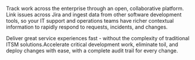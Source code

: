 <P pclass="mb-3" color="text-gray-500 dark:text-gray-400" firstUpper
	>Track work across the enterprise through an open, collaborative platform. Link issues across
	Jira and ingest data from other software development tools, so your IT support and operations
	teams have richer contextual information to rapidly respond to requests, incidents, and changes.</P
>
<P weight="light" color="text-gray-500 dark:text-gray-400"
    >Deliver great service experiences fast - without the complexity of traditional ITSM
    solutions.Accelerate critical development work, eliminate toil, and deploy changes with ease,
    with a complete audit trail for every change.</P
>